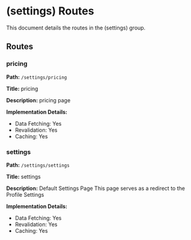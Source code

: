 # (settings) Routes

This document details the routes in the (settings) group.

## Routes

### pricing

**Path:** `/settings/pricing`

**Title:** pricing

**Description:** pricing page

**Implementation Details:**

- Data Fetching: Yes
- Revalidation: Yes
- Caching: Yes

### settings

**Path:** `/settings/settings`

**Title:** settings

**Description:** Default Settings Page
This page serves as a redirect to the Profile Settings

**Implementation Details:**

- Data Fetching: Yes
- Revalidation: Yes
- Caching: Yes
